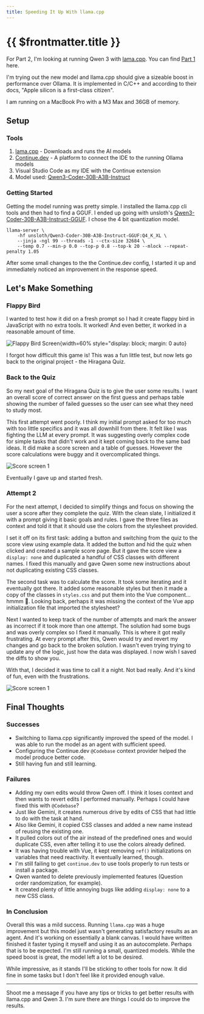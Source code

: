 ```yaml
---
title: Speeding It Up With llama.cpp
---
```


# {{ $frontmatter.title }}

For Part 2, I'm looking at running Qwen 3 with [lama.cpp](https://github.com/ggml-org/llama.cpp). You can find [Part 1](./2025-08-14_Local%20LLM%20With%20Ollama.md) here.

I'm trying out the new model and llama.cpp should give a sizeable boost in performance over Ollama. It is implemented in C/C++ and according to their docs, "Apple silicon is a first-class citizen".

I am running on a MacBook Pro with a M3 Max and 36GB of memory.

## Setup

### Tools

1. [lama.cpp](https://github.com/ggml-org/llama.cpp) - Downloads and runs the AI models
2. [Continue.dev](https://www.continue.dev) - A platform to connect the IDE to the running Ollama models
3. Visual Studio Code as my IDE with the Continue extension
4. Model used: [Qwen3-Coder-30B-A3B-Instruct](https://github.com/QwenLM/Qwen3-Coder)

### Getting Started

Getting the model running was pretty simple. I installed the llama.cpp cli tools and then had to find a GGUF. I ended up going with unsloth's [Qwen3-Coder-30B-A3B-Instruct-GGUF](https://huggingface.co/unsloth/Qwen3-Coder-30B-A3B-Instruct-GGUF). I chose the 4 bit quantization model.

```shell 
llama-server \
    -hf unsloth/Qwen3-Coder-30B-A3B-Instruct-GGUF:Q4_K_XL \
    --jinja -ngl 99 --threads -1 --ctx-size 32684 \
    --temp 0.7 --min-p 0.0 --top-p 0.8 --top-k 20 --mlock --repeat-penalty 1.05
```

After some small changes to the the Continue.dev config, I started it up and immediately noticed an improvement in the response speed.

## Let's Make Something

### Flappy Bird

I wanted to test how it did on a fresh prompt so I had it create flappy bird in JavaScript with no extra tools. It worked! And even better, it worked in a reasonable amount of time.

![ Flappy Bird Screen](/public/posts/localllm/flappy.png "Flappy Bird clone screenshot"){width=60% style="display: block; margin: 0 auto}

I forgot how difficult this game is! This was a fun little test, but now lets go back to the original project - the Hiragana Quiz.

### Back to the Quiz

So my next goal of the Hiragana Quiz is to give the user some results. I want an overall score of correct answer on the first guess and perhaps table showing the number of failed guesses so the user can see what they need to study most.

This first attempt went poorly. I think my initial prompt asked for too much with too little specifics and it was all downhill from there. It felt like I was fighting the LLM at every prompt. It was suggesting overly complex code for simple tasks that didn't work and it kept coming back to the same bad ideas. It did make a score screen and a table of guesses. However the score calculations were buggy and it overcomplicated things.

![Score screen 1](/public/posts/localllm/score.png)

Eventually I gave up and started fresh.

### Attempt 2

For the next attempt, I decided to simplify things and focus on showing the user a score after they complete the quiz. With the clean slate, I initialized it with a prompt giving it basic goals and rules. I gave the three files as context and told it that it should use the colors from the stylesheet provided.

I set it off on its first task: adding a button and switching from the quiz to the score view using example data. It added the button and hid the quiz when clicked and created a sample score page. But it gave the score view a `display: none` and duplicated a handful of CSS classes with different names. I fixed this manually and gave Qwen some new instructions about not duplicating existing CSS classes.

The second task was to calculate the score. It took some iterating and it eventually got there. It added some reasonable styles but then it made a copy of the classes in `styles.css` and put them into the Vue component... hmmm 🤔. Looking back, perhaps it was missing the context of the Vue app initialization file that imported the stylesheet?

Next I wanted to keep track of the number of attempts and mark the answer as incorrect if it took more than one attempt. The solution had some bugs and was overly complex so I fixed it manually. This is where it got really frustrating. At every prompt after this, Qwen would try and revert my changes and go back to the broken solution. I wasn't even trying trying to update any of the logic, just how the data was displayed. I now wish I saved the diffs to show you.

With that, I decided it was time to call it a night. Not bad really. And it's kind of fun, even with the frustrations.

![Score screen 1](/public/posts/localllm/score%20final.png)

## Final Thoughts

### Successes

- Switching to llama.cpp significantly improved the speed of the model. I was able to run the model as an agent with sufficient speed.
- Configuring the Continue.dev `@Codebase` context provider helped the model produce better code.
- Still having fun and still learning.

### Failures

- Adding my own edits would throw Qwen off. I think it loses context and then wants to revert edits I performed manually. Perhaps I could have fixed this with `@Codebase`?
- Just like Gemini, it creates numerous drive by edits of CSS that had little to do with the task at hand.
- Also like Gemini, it copied CSS classes and added a new name instead of reusing the existing one.
- It pulled colors out of the air instead of the predefined ones and would duplicate CSS, even after telling it to use the colors already defined.
- It was having trouble with Vue, it kept removing `ref()` initializations on variables that need reactivity. It eventually learned, though.
- I'm still failing to get `continue.dev` to use tools properly to run tests or install a package.
- Qwen wanted to delete previously implemented features (Question order randomization, for example).
- It created plenty of little annoying bugs like adding `display: none` to a new CSS class. 

### In Conclusion

Overall this was a mild success. Running `llama.cpp` was a huge improvement but this model just wasn't generating satisfactory results as an agent. And it's working on essentially a blank canvas. I would have written finished it faster typing it myself and using it as an autocomplete. Perhaps that is to be expected. I'm still running a small, quantized models. While the speed boost is great, the model left a lot to be desired.

While impressive, as it stands I'll be sticking to other tools for now. It did fine in some tasks but I don't feel like it provided enough value.

---

Shoot me a message if you have any tips or tricks to get better results with llama.cpp and Qwen 3. I'm sure there are things I could do to improve the results.
